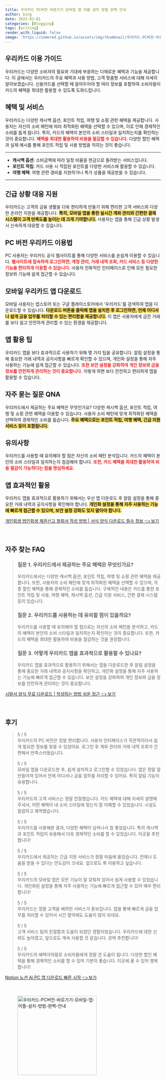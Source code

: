 ```yaml
---
title: 우리카드 PC버전 바로가기 모바일 앱 어플 설치 방법 완벽 안내
author: bing
date: 2025-02-01
categories: [Blogging]
tags: [writing]
render_with_liquid: false
image: 'https://somered.github.io/assets/img/thumbnail/우리카드-PC버전-바로가기-모바일-앱-어플-설치-방법-완벽-안내.webp'
---
```



<h2 id='우리카드_이용_가이드'>우리카드 이용 가이드</h2>

<p>우리카드는 다양한 소비자의 필요와 기대에 부응하는 다채로운 혜택과 기능을 제공합니다. 이 글에서는 우리카드의 주요 혜택과 사용 방법, 고객 맞춤형 서비스에 대해 자세히 알아보겠습니다. 신용카드를 선택할 때 알아두어야 할 여러 정보를 포함하여 소비자들이 카드의 혜택을 최대한 활용할 수 있도록 도와드립니다.</p>

<h2 id='혜택_및_서비스'>혜택 및 서비스</h2>

<p>우리카드는 다양한 캐시백 옵션, 포인트 적립, 여행 및 쇼핑 관련 혜택을 제공합니다. 사용자는 자신의 소비 패턴에 따라 최적화된 혜택을 선택할 수 있으며, 이로 인해 경제적인 소비를 돕게 됩니다. 특히, 카드의 혜택이 본인의 소비 스타일과 일치하는지를 확인하는 것이 중요합니다. <b><span style="color: #ee2323;">혜택을 최대한 활용하여 비용을 절감할 수 있습니다.</span></b> 다양한 할인 혜택과 실제 예시를 통해 포인트 적립 및 사용 방법을 익히는 것이 좋습니다.</p>

<hr />

<ul>
    <li><b>캐시백 옵션</b>: 소비금액에 따라 일정 비율을 현금으로 돌려받는 서비스입니다.</li>
    <li><b>포인트 적립</b>: 카드 사용 시 적립된 포인트를 다양한 서비스에 활용할 수 있습니다.</li>
    <li><b>여행 혜택</b>: 여행 관련 경비를 지원하거나 특가 상품을 제공받을 수 있습니다.</li>
</ul>

<hr />

<h2 id='긴급_상황_대응_지원'>긴급 상황 대응 지원</h2>

<p>우리카드는 고객의 금융 생활을 더욱 편리하게 만들기 위해 편리한 고객 서비스와 다양한 온라인 지원을 제공합니다. <b><span style="background-color: #ffe066;">특히, 모바일 앱을 통한 실시간 계좌 관리와 간편한 결제 시스템이 고객 만족도를 높이는 데 크게 기여합니다.</span></b> 사용자는 앱을 통해 긴급 상황 발생 시 신속하게 대응할 수 있습니다.</p>

<h2 id='PC_버전_우리카드_이용법'>PC 버전 우리카드 이용법</h2>

<p>PC 사용자는 우리카드 공식 웹사이트를 통해 다양한 서비스를 손쉽게 이용할 수 있습니다. <b><span style="color: #ee2323;">웹사이트에 접속하여 로그인하면, 계정 관리, 거래 내역 조회, 카드 서비스 등 다양한 기능을 편리하게 이용할 수 있습니다.</span></b> 사용자 친화적인 인터페이스로 인해 모든 필요한 정보와 기능에 쉽게 접근할 수 있습니다.</p>

<h2 id='모바일_우리카드_앱_다운로드'>모바일 우리카드 앱 다운로드</h2>

<p>모바일 사용자는 앱스토어 또는 구글 플레이스토어에서 '우리카드'를 검색하여 앱을 다운로드할 수 있습니다. <b><span style="background-color: #ffe066;">다운로드 버튼을 클릭해 앱을 설치한 후 로그인하면, 언제 어디서나 쉽게 금융 업무를 처리할 수 있는 편리함을 제공합니다.</span></b> 이 앱은 사용자에게 금전 거래를 보다 쉽고 안전하게 관리할 수 있는 환경을 제공합니다.</p>

<h2 id='앱_활용_팁'>앱 활용 팁</h2>

<p>우리카드 앱을 보다 효과적으로 사용하기 위해 몇 가지 팁을 공유합니다. 알림 설정을 통해 중요한 거래 내역과 공지사항을 빠르게 확인할 수 있으며, 개인화 설정을 통해 자주 사용하는 기능에 쉽게 접근할 수 있습니다. <b><span style="color: #ee2323;">또한 보안 설정을 강화하여 개인 정보와 금융 정보를 안전하게 관리하는 것이 중요합니다.</span></b> 이렇게 하면 보다 안전하고 편리하게 앱을 활용할 수 있습니다.</p>

<h2 id='자주_묻는_질문_QNA'>자주 묻는 질문 QNA</h2>

<p>우리카드에서 제공하는 주요 혜택은 무엇인가요? 다양한 캐시백 옵션, 포인트 적립, 여행 및 쇼핑 관련 혜택을 이용할 수 있습니다. 사용자 소비 패턴에 맞게 최적화된 혜택을 선택하여 경제적인 소비를 돕습니다. <b><span style="background-color: #ffe066;">주요 혜택으로는 포인트 적립, 여행 혜택, 긴급 지원 서비스 등이 포함됩니다.</span></b></p>

<h2 id='유의사항'>유의사항</h2>

<p>우리카드를 사용할 때 유의해야 할 점은 자신의 소비 패턴 분석입니다. 카드의 혜택이 본인의 소비 스타일과 일치하는지 점검해야 합니다. <b><span style="color: #ee2323;">또한, 카드 혜택을 최대한 활용하여 비용 절감이 가능하다는 점을 명심하세요.</span></b></p>

<h2 id='앱_효과적인_활용'>앱 효과적인 활용</h2>

<p>우리카드 앱을 효과적으로 활용하기 위해서는 우선 앱 다운로드 후 알림 설정을 통해 중요한 거래 내역과 공지사항을 확인해야 합니다. <b><span style="background-color: #ffe066;">개인화 설정을 통해 자주 사용하는 기능에 빠르게 접근할 수 있으며, 보안 설정 강화도 잊지 말아야 합니다.</span></b></p>


<p><a class="click-button" title="개인회생 법인회생 채권신고 철회서 작성 방법 | 서식 양식 다운로드 필수 정보" href="https://somered.github.io/posts/%EA%B0%9C%EC%9D%B8%ED%9A%8C%EC%83%9D-%EB%B2%95%EC%9D%B8%ED%9A%8C%EC%83%9D-%EC%B1%84%EA%B6%8C%EC%8B%A0%EA%B3%A0-%EC%B2%A0%ED%9A%8C%EC%84%9C-%EC%9E%91%EC%84%B1-%EB%B0%A9%EB%B2%95-%EC%84%9C%EC%8B%9D-%EC%96%91%EC%8B%9D-%EB%8B%A4%EC%9A%B4%EB%A1%9C%EB%93%9C-%ED%95%84%EC%88%98-%EC%A0%95%EB%B3%B4/" rel="dofollow">개인회생 법인회생 채권신고 철회서 작성 방법 | 서식 양식 다운로드 필수 정보 👈 보기</a></p><br>
<h2 id='자주_찾는_FAQ'>자주 찾는 FAQ</h2>
<div itemscope="" itemtype="https://schema.org/FAQPage"> 
<blockquote> 
<div itemscope="" itemprop="mainEntity" itemtype="https://schema.org/Question"> 
<h3 itemprop="name">질문 1. 우리카드에서 제공하는 주요 혜택은 무엇인가요?</h3> 
<div itemscope="" itemprop="acceptedAnswer" itemtype="https://schema.org/Answer"> 
<span itemprop="text"> 
<p>우리카드에서는 다양한 캐시백 옵션, 포인트 적립, 여행 및 쇼핑 관련 혜택을 제공합니다. 또한, 사용자의 소비 패턴에 맞게 최적화된 혜택을 선택할 수 있으며, 각종 할인 혜택을 통해 경제적인 소비를 돕습니다. 구체적인 내용은 카드를 통한 포인트 적립 및 사용, 여행 혜택, 캐시백 옵션, 긴급 지원 서비스, 간편 결제 시스템 등이 있습니다.</p> 
</span> 
</div> 
</div> 

<div itemscope="" itemprop="mainEntity" itemtype="https://schema.org/Question"> 
<h3 itemprop="name">질문 2. 우리카드를 사용하는 데 유의할 점이 있을까요?</h3> 
<div itemscope="" itemprop="acceptedAnswer" itemtype="https://schema.org/Answer"> 
<span itemprop="text"> 
<p>우리카드를 사용할 때 유의해야 할 점으로는 자신의 소비 패턴을 분석하고, 카드의 혜택이 본인의 소비 스타일과 일치하는지 확인하는 것이 중요합니다. 또한, 카드의 혜택을 최대한 활용하여 비용을 절감하는 것을 권장합니다.</p> 
</span> 
</div> 
</div> 

<div itemscope="" itemprop="mainEntity" itemtype="https://schema.org/Question"> 
<h3 itemprop="name">질문 3. 어떻게 우리카드 앱을 효과적으로 활용할 수 있나요?</h3> 
<div itemscope="" itemprop="acceptedAnswer" itemtype="https://schema.org/Answer"> 
<span itemprop="text"> 
<p>우리카드 앱을 효과적으로 활용하기 위해서는 앱을 다운로드한 후 알림 설정을 통해 중요한 거래 내역과 공지사항을 확인하고, 개인화 설정을 통해 자주 사용하는 기능에 빠르게 접근할 수 있습니다. 보안 설정을 강화하여 개인 정보와 금융 정보를 안전하게 관리하는 것이 중요합니다.</p> 
</span> 
</div> 
</div> 
</blockquote> 
</div>
<p><a class="click-button" title="시말서 양식 무료 다운로드 | 작성하는 방법 쉬운 접근" href="https://somered.github.io/posts/%EC%8B%9C%EB%A7%90%EC%84%9C-%EC%96%91%EC%8B%9D-%EB%AC%B4%EB%A3%8C-%EB%8B%A4%EC%9A%B4%EB%A1%9C%EB%93%9C-%EC%9E%91%EC%84%B1%ED%95%98%EB%8A%94-%EB%B0%A9%EB%B2%95-%EC%89%AC%EC%9A%B4-%EC%A0%91%EA%B7%BC/" rel="dofollow">시말서 양식 무료 다운로드 | 작성하는 방법 쉬운 접근 👈 보기</a></p><br>
<h2 id='후기'>후기</h2>
<div itemscope itemtype="https://schema.org/Product">
  <blockquote>
  <div itemprop="review" itemscope itemtype="https://schema.org/Review">
      <div itemprop="reviewRating" itemscope itemtype="https://schema.org/Rating"> <span itemprop="ratingValue">5</span> / <span itemprop="bestRating">5</span> </div>
      <span itemprop="reviewBody">우리카드의 PC 버전은 정말 편리합니다. 사용자 인터페이스가 직관적이라서 쉽게 필요한 정보를 찾을 수 있었어요. 로그인 후 계좌 관리와 거래 내역 조회가 간편해서 만족스러웠습니다.</span>
  </div>
  <br>
  <div itemprop="review" itemscope itemtype="https://schema.org/Review">
      <div itemprop="reviewRating" itemscope itemtype="https://schema.org/Rating"> <span itemprop="ratingValue">5</span> / <span itemprop="bestRating">5</span> </div>
      <span itemprop="reviewBody">모바일 앱을 다운로드한 후, 쉽게 설치하고 로그인할 수 있었습니다. 앱은 정말 잘 만들어져 있어서 언제 어디서나 금융 업무를 처리할 수 있어요. 특히 알림 기능이 유용합니다.</span>
  </div>
  <br>
  <div itemprop="review" itemscope itemtype="https://schema.org/Review">
      <div itemprop="reviewRating" itemscope itemtype="https://schema.org/Rating"> <span itemprop="ratingValue">5</span> / <span itemprop="bestRating">5</span> </div>
      <span itemprop="reviewBody">우리카드의 고객 서비스는 정말 친절했습니다. 카드 혜택에 대해 자세히 설명해 주셔서, 어떤 혜택이 내 소비 스타일에 맞는지 잘 이해할 수 있었습니다. 시설도 깔끔하고 쾌적했습니다.</span>
  </div>
  <br>
  <div itemprop="review" itemscope itemtype="https://schema.org/Review">
      <div itemprop="reviewRating" itemscope itemtype="https://schema.org/Rating"> <span itemprop="ratingValue">5</span> / <span itemprop="bestRating">5</span> </div>
      <span itemprop="reviewBody">우리카드를 사용해본 결과, 다양한 혜택이 넘쳐나서 참 좋았습니다. 특히 캐시백과 포인트 적립이 유용해서 더욱 경제적인 소비를 할 수 있었습니다. 이곳을 추천합니다!</span>
  </div>
  <br>
  <div itemprop="review" itemscope itemtype="https://schema.org/Review">
      <div itemprop="reviewRating" itemscope itemtype="https://schema.org/Rating"> <span itemprop="ratingValue">5</span> / <span itemprop="bestRating">5</span> </div>
      <span itemprop="reviewBody">우리카드에서 제공하는 긴급 지원 서비스가 정말 마음에 들었습니다. 언제나 도움을 받을 수 있다는 안도감이 크네요. 앞으로도 쭉 이용하고 싶습니다.</span>
  </div>
  <br>
  <div itemprop="review" itemscope itemtype="https://schema.org/Review">
      <div itemprop="reviewRating" itemscope itemtype="https://schema.org/Rating"> <span itemprop="ratingValue">5</span> / <span itemprop="bestRating">5</span> </div>
      <span itemprop="reviewBody">우리카드의 모바일 앱은 모든 기능이 잘 갖춰져 있어서 쉽게 사용할 수 있었습니다. 개인화된 설정을 통해 자주 사용하는 기능에 빠르게 접근할 수 있어 매우 편리합니다!</span>
  </div>
  <br>
  <div itemprop="review" itemscope itemtype="https://schema.org/Review">
      <div itemprop="reviewRating" itemscope itemtype="https://schema.org/Rating"> <span itemprop="ratingValue">5</span> / <span itemprop="bestRating">5</span> </div>
      <span itemprop="reviewBody">우리카드는 정말 고객을 배려한 서비스가 돋보입니다. 앱을 통해 빠르게 금융 업무를 처리할 수 있어서 시간 절약에도 도움이 많이 되네요.</span>
  </div>
  <br>
  <div itemprop="review" itemscope itemtype="https://schema.org/Review">
      <div itemprop="reviewRating" itemscope itemtype="https://schema.org/Rating"> <span itemprop="ratingValue">5</span> / <span itemprop="bestRating">5</span> </div>
      <span itemprop="reviewBody">고객 서비스 팀의 친절함과 도움이 되었던 경험이었습니다. 우리카드에 대한 신뢰도 높아졌고, 앞으로도 계속 사용할 것 같습니다. 강력 추천합니다!</span>
  </div>
  <br>
  <div itemprop="review" itemscope itemtype="https://schema.org/Review">
      <div itemprop="reviewRating" itemscope itemtype="https://schema.org/Rating"> <span itemprop="ratingValue">5</span> / <span itemprop="bestRating">5</span> </div>
      <span itemprop="reviewBody">우리카드의 혜택이야말로 소비자들에게 정말 큰 도움이 됩니다. 다양한 할인 혜택을 통해 경제적인 소비를 할 수 있어 기분이 좋습니다. 이곳에 올 수 있어 행복합니다!</span>
  </div>
  </blockquote>
</div>
<p><a class="click-button" title="Notion 노션 Ai PC 앱 다운로드 빠른 시작" href="https://somered.github.io/posts/Notion-%EB%85%B8%EC%85%98-Ai-PC-%EC%95%B1-%EB%8B%A4%EC%9A%B4%EB%A1%9C%EB%93%9C-%EB%B9%A0%EB%A5%B8-%EC%8B%9C%EC%9E%91/" rel="dofollow">Notion 노션 Ai PC 앱 다운로드 빠른 시작 👈 보기</a></p><br>
<figure class="image"><img src="https://somered.github.io/assets/img/thumbnail/우리카드-PC버전-바로가기-모바일-앱-어플-설치-방법-완벽-안내.webp" alt="우리카드-PC버전-바로가기-모바일-앱-어플-설치-방법-완벽-안내" width="256" height="256"></figure>